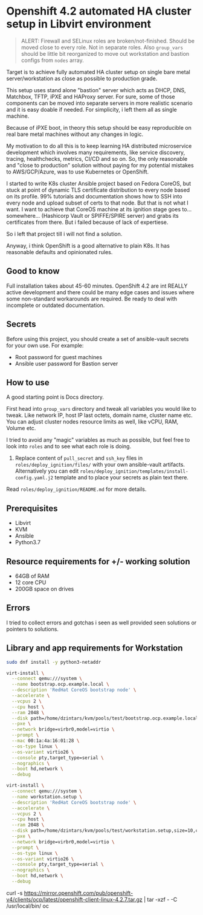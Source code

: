 # Openshift 4.2 automated HA cluster setup in Libvirt environment

> ALERT: Firewall and SELinux roles are broken/not-finished. Should be moved close to every role. Not in separate roles.
> Also `group_vars` should be little bit reorganized to move out workstation and bastion configs from `nodes` array.

Target is to achieve fully automated HA cluster setup on single bare metal server/workstation as close as possible to production grade.

This setup uses stand alone "bastion" server which acts as DHCP, DNS, Matchbox, TFTP, iPXE and HAProxy server. For sure, some of those components can be moved into separate servers in more realistic scenario and it is easy doable if needed. For simplicity, i left them all as single machine.

Because of iPXE boot, in theory this setup should be easy reproducible on real bare metal machines without any changes in logic.

My motivation to do all this is to keep learning HA distributed microservice development which involves many requirements, like service discovery, tracing, healthchecks, metrics, CI/CD and so on.
So, the only reasonable and "close to production" solution without paying for my potential mistakes to AWS/GCP/Azure, was to use Kubernetes or OpenShift.

I started to write K8s cluster Ansible project based on Fedora CoreOS, but stuck at point of dynamic TLS certificate distribution to every node based on its profile. 99% tutorials and documentation shows how to SSH into every node and upload subset of certs to that node. But that is not what I want. I want to achieve that CoreOS machine at its ignition stage goes to... somewhere... (Hashicorp Vault or SPIFFE/SPIRE server) and grabs its certificates from there. But i failed because of lack of expertiese.

So i left that project till i will not find a solution.

Anyway, i think OpenShift is a good alternative to plain K8s. It has reasonable defaults and opinionated rules.

## Good to know

Full installation takes about 45-60 minutes.
OpenShift 4.2 are int REALLY active development and there could be many edge cases and issues where some non-standard workarounds are required.
Be ready to deal with incomplete or outdated documentation.

## Secrets

Before using this project, you should create a set of ansible-vault secrets for your own use.
For example:

- Root password for guest machines
- Ansible user password for Bastion server

## How to use

A good starting point is Docs directory.

First head into `group_vars` directory and tweak all variables you would like to tweak. Like network IP, host IP last octets, domain name, cluster name etc.
You can adjust cluster nodes resource limits as well, like vCPU, RAM, Volume etc.

I tried to avoid any "magic" variables as much as possible, but feel free to look into `roles` and to see what each role is doing.

1. Replace content of `pull_secret` and `ssh_key` files in `roles/deploy_ignition/files/` with your own ansible-vault artifacts.
   Alternatively you can edit `roles/deploy_ignition/templates/install-config.yaml.j2` template and to place your secrets as plain text there.

Read `roles/deploy_ignition/README.md` for more details.

## Prerequisites

- Libvirt
- KVM
- Ansible
- Python3.7

## Resource requirements for +/- working solution

- 64GB of RAM
- 12 core CPU
- 200GB space on drives

## Errors

I tried to collect errors and gotchas i seen as well provided seen solutions or pointers to solutions.

## Library and app requirements for Workstation

```sh
sudo dnf install -y python3-netaddr
```

```sh
virt-install \
  --connect qemu:///system \
  --name bootstrap.ocp.example.local \
  --description 'RedHat CoreOS bootstrap node' \
  --accelerate \
  --vcpus 2 \
  --cpu host \
  --ram 2048 \
  --disk path=/home/dzintars/kvm/pools/test/bootstrap.ocp.example.local,size=10,cache=writeback,format=qcow2,io=threads,bus=virtio  \
  --pxe \
  --network bridge=virbr0,model=virtio \
  --prompt \
  --mac 00:1a:4a:16:01:28 \
  --os-type linux \
  --os-variant virtio26 \
  --console pty,target_type=serial \
  --nographics \
  --boot hd,network \
  --debug
```

```sh
virt-install \
  --connect qemu:///system \
  --name workstation.setup \
  --description 'RedHat CoreOS bootstrap node' \
  --accelerate \
  --vcpus 2 \
  --cpu host \
  --ram 2048 \
  --disk path=/home/dzintars/kvm/pools/test/workstation.setup,size=10,cache=writeback,format=qcow2,io=threads,bus=virtio  \
  --pxe \
  --network bridge=virbr0,model=virtio \
  --prompt \
  --os-type linux \
  --os-variant virtio26 \
  --console pty,target_type=serial \
  --nographics \
  --boot hd,network \
  --debug
```

curl -s https://mirror.openshift.com/pub/openshift-v4/clients/ocp/latest/openshift-client-linux-4.2.7.tar.gz | tar -xzf - -C /usr/local/bin/ oc
